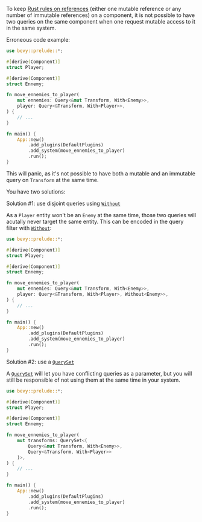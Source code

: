 To keep [Rust rules on references](https://doc.rust-lang.org/book/ch04-02-references-and-borrowing.html#the-rules-of-references) (either one mutable reference or any number of immutable references) on a component, it is not possible to have two queries on the same component when one request mutable access to it in the same system.

Erroneous code example:

```rust
use bevy::prelude::*;

#[derive(Component)]
struct Player;

#[derive(Component)]
struct Ennemy;

fn move_ennemies_to_player(
    mut ennemies: Query<&mut Transform, With<Enemy>>,
    player: Query<&Transform, With<Player>>,
) {
    // ...
}

fn main() {
    App::new()
        .add_plugins(DefaultPlugins)
        .add_system(move_ennemies_to_player)
        .run();
}
```

This will panic, as it's not possible to have both a mutable and an immutable query on `Transform` at the same time.

You have two solutions:

Solution #1: use disjoint queries using [`Without`](https://docs.rs/bevy/*/bevy/ecs/query/struct.Without.html)

As a `Player` entity won't be an `Enemy` at the same time, those two queries will acutally never target the same entity. This can be encoded in the query filter with [`Without`](https://docs.rs/bevy/*/bevy/ecs/query/struct.Without.html):

```rust
use bevy::prelude::*;

#[derive(Component)]
struct Player;

#[derive(Component)]
struct Ennemy;

fn move_ennemies_to_player(
    mut ennemies: Query<&mut Transform, With<Enemy>>,
    player: Query<&Transform, With<Player>, Without<Enemy>>,
) {
    // ...
}

fn main() {
    App::new()
        .add_plugins(DefaultPlugins)
        .add_system(move_ennemies_to_player)
        .run();
}
```

Solution #2: use a [`QuerySet`](https://docs.rs/bevy/*/bevy/ecs/system/struct.QuerySet.html)

A [`QuerySet`](https://docs.rs/bevy/*/bevy/ecs/system/struct.QuerySet.html) will let you have conflicting queries as a parameter, but you will still be responsible of not using them at the same time in your system.

```rust
use bevy::prelude::*;

#[derive(Component)]
struct Player;

#[derive(Component)]
struct Ennemy;

fn move_ennemies_to_player(
    mut transforms: QuerySet<(
        Query<&mut Transform, With<Enemy>>,
        Query<&Transform, With<Player>>
    )>,
) {
    // ...
}

fn main() {
    App::new()
        .add_plugins(DefaultPlugins)
        .add_system(move_ennemies_to_player)
        .run();
}
```
